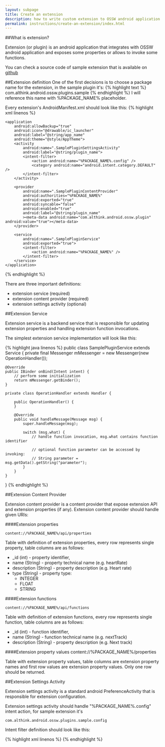 ```yaml
---
layout: subpage
title: Create an extension
description: how to write custom extension to OSSW android application.
permalink: instructions/create-an-extension/index.html
---
```


##What is extension?

Extension (or plugin) is an android application that integrates with OSSW android application and exposes some properties or allows to invoke some functions.

You can check a source code of sample extension that is available on [github](https://github.com/ossw/ossw-android-sample-plugin)

##Extension definition
One of the first decisions is to choose a package name for the extension, in the sample plugin it's:
{% highlight text %}
com.althink.android.ossw.plugins.sample
{% endhighlight %}
I will reference this name with %PACKAGE_NAME% placeholder.

Every extension's AndroidManifest.xml should look like this:
{% highlight xml linenos %}
<?xml version="1.0" encoding="utf-8"?>
<manifest xmlns:android="http://schemas.android.com/apk/res/android"
    package="%PACKAGE_NAME%">

    <application
        android:allowBackup="true"
        android:icon="@drawable/ic_launcher"
        android:label="@string/app_name"
        android:theme="@style/AppTheme">
        <activity
            android:name=".SamplePluginSettingsActivity"
            android:label="@string/plugin_name">
            <intent-filter>
                <action android:name="%PACKAGE_NAME%.config" />
                <category android:name="android.intent.category.DEFAULT" />
            </intent-filter>
        </activity>

        <provider
            android:name=".SamplePluginContentProvider"
            android:authorities="%PACKAGE_NAME%"
            android:exported="true"
            android:syncable="false"
            android:enabled="true"
            android:label="@string/plugin_name"
            ><meta-data android:name="com.althink.android.ossw.plugin" android:value="true"></meta-data>
        </provider>

        <service
            android:name=".SamplePluginService"
            android:exported="true">
            <intent-filter>
                <action android:name="%PACKAGE_NAME%" />
            </intent-filter>
        </service>
    </application>
</manifest>
{% endhighlight %}

There are three important definitions:

- extension service (required)
- extension content provider (required)
- extension settings activity (optional)

##Extension Service

Extension service is a backend service that is responsible for updating extension properties and handling extension function invocations.

The simplest extension service implementation will look like this:

{% highlight java linenos %}
public class SamplePluginService extends Service {
    private final Messenger mMessenger = new Messenger(new OperationHandler());

    @Override
    public IBinder onBind(Intent intent) {
        // perform some initialization
        return mMessenger.getBinder();
    }
    
    private class OperationHandler extends Handler {

        public OperationHandler() {
        }

        @Override
        public void handleMessage(Message msg) {
            super.handleMessage(msg);

            switch (msg.what) {
                // handle function invocation, msg.what contains function identifier
                
                // optional function parameter can be accessed by invoking:
                // String parameter = msg.getData().getString("parameter");
            }
        }
    }
}
{% endhighlight %}

##Extension Content Provider

Extension content provider is a content provider that expose extension API and extension properties (if any). Extension content provider should handle given URIs:

####Extension properties

	content://%PACKAGE_NAME%/api/properties
	
Table with definition of extension properties, every row represents single property, table columns are as follows:

- _id (int) - property identifier,
- name (String) - property technical name (e.g. heartRate)
- description (String) - property description (e.g. Heart rate)
- type (String) - property type:
    - INTEGER
    - FLOAT
    - STRING
    
####Extension functions

	content://%PACKAGE_NAME%/api/functions
	
Table with definition of extension functions, every row represents single function, table columns are as follows:

- _id (int) - function identifier,
- name (String) - function technical name (e.g. nextTrack)
- description (String) - property description (e.g. Next track)

####Extension property values
	content://%PACKAGE_NAME%/properties
	
Table with extension property values, table columns are extension property names and first row values are extension property values. Only one row should be returned.

##Extension Settings Activity

Extension settings activity is a standard android PreferenceActivity that is responsible for extension configuration.

Extension settings activity should handle "%PACKAGE_NAME%.config" intent action, for sample extension it's 

	com.althink.android.ossw.plugins.sample.config
	
Intent filter definition should look like this:

{% highlight xml linenos %}
<intent-filter>
    <action android:name="%PACKAGE_NAME%.config" />
    <category android:name="android.intent.category.DEFAULT" />
</intent-filter>
{% endhighlight %}
